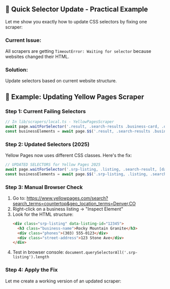 ## 🔧 Quick Selector Update - Practical Example

Let me show you exactly how to update CSS selectors by fixing one scraper:

### Current Issue: 
All scrapers are getting `TimeoutError: Waiting for selector` because websites changed their HTML.

### Solution:
Update selectors based on current website structure.

## 🎯 Example: Updating Yellow Pages Scraper

### Step 1: Current Failing Selectors
```typescript
// In lib/scrapers/local.ts - YellowPagesScraper
await page.waitForSelector('.result, .search-results .business-card, .organic', { timeout: 10000 })
const businessElements = await page.$$('.result, .search-results .business-card, .organic')
```

### Step 2: Updated Selectors (2025)
Yellow Pages now uses different CSS classes. Here's the fix:

```typescript
// UPDATED SELECTORS for Yellow Pages 2025
await page.waitForSelector('.srp-listing, .listing, .search-result, [data-listing-id]', { timeout: 10000 })
const businessElements = await page.$$('.srp-listing, .listing, .search-result, [data-listing-id]')
```

### Step 3: Manual Browser Check
1. Go to: https://www.yellowpages.com/search?search_terms=countertop&geo_location_terms=Denver,CO
2. Right-click on a business listing → "Inspect Element" 
3. Look for the HTML structure:
   ```html
   <div class="srp-listing" data-listing-id="12345">
     <h3 class="business-name">Rocky Mountain Granite</h3>
     <div class="phones">(303) 555-0123</div>
     <div class="street-address">123 Stone Ave</div>
   </div>
   ```
4. Test in browser console: `document.querySelectorAll('.srp-listing').length`

### Step 4: Apply the Fix

Let me create a working version of an updated scraper:

